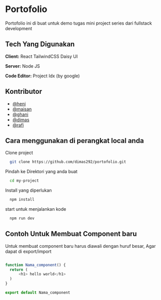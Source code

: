 
# Portofolio 

Portofolio ini di buat untuk demo tugas mini project series dari fullstack development

## Tech Yang Digunakan

**Client:** React TailwindCSS Daisy UI

**Server:** Node JS

**Code Editor:** Project Idx (by google) 

## Kontributor

- [@heni](https://www.github.com/octokatherine)
- [@maisan](https://www.github.com/octokatherine)
- [@ghani](https://www.github.com/octokatherine)
- [@dimas](https://www.github.com/octokatherine)
- [@rafi](https://www.github.com/octokatherine)


## Cara menggunakan di perangkat local anda

Clone project

```bash
  git clone https://github.com/dimas292/portofolio.git
```

Pindah ke Direktori yang anda buat

```bash
  cd my-project
```

Install yang diperlukan 

```bash
  npm install
```

start untuk menjalankan kode

```bash
  npm run dev
```


## Contoh Untuk Membuat Component baru 
Untuk membuat component baru harus diawali dengan huruf besar,
Agar dapat di export/import

```javascript

function Nama_component() {
  return (
      <h1> hello world</h1>
  )
}

export default Nama_component
```

